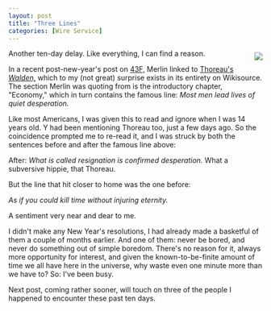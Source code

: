 ```yaml
---
layout: post
title: "Three Lines"
categories: [Wire Service]
---
```

<img src="http://upload.wikimedia.org/wikipedia/commons/3/3d/Thoreau.jpg" border=0 align="right" vspace=6 hpace=8>Another ten-day delay. Like everything, I can find a reason.

In a recent post-new-year's post on <a href="http://www.4sfolders.com">43F,</a> Merlin linked to <a href="http://en.wikisource.org/wiki/Walden_-_Economy">Thoreau's <cite>Walden,</cite></a> which to my (not great) surprise exists in its entirety on Wikisource. The section Merlin was quoting from is the introductory chapter, "Economy," which in turn contains the famous line: <cite>Most men lead lives of quiet desperation.</cite>

Like most Americans, I was given this to read and ignore when I was 14 years old. Y had been mentioning Thoreau too, just a few days ago. So the coincidence prompted me to re-read it, and I was struck by both the sentences before and after the famous line above:

<!--more-->
After: <cite>What is called resignation is confirmed desperation.</cite> What a subversive hippie, that Thoreau.

But the line that hit closer to home was the one before:

<cite>As if you could kill time without injuring eternity.</cite>

A sentiment very near and dear to me.

I didn't make any New Year's resolutions, I had already made a basketful of them a couple of months earlier. And one of them: never be bored, and never do something out of simple boredom. There's no reason for it, always more opportunity for interest, and given the known-to-be-finite amount of time we all have here in the universe, why waste even one minute more than we have to? So: I've been busy.

Next post, coming rather sooner, will touch on three of the people I happened to encounter these past ten days.
